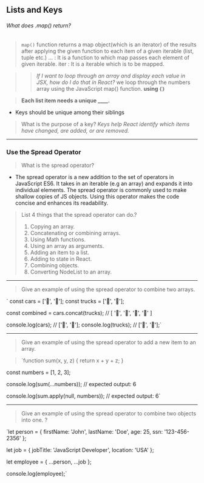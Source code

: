 ## Lists and Keys
###### What does .map() return?

> `map()` function returns a map object(which is an iterator) of the results after applying the given function to each item of a given iterable (list, tuple etc.) ... 
>  : It is a function to which map passes each element of given iterable. iter : It is a iterable which is to be mapped.

> > *If I want to loop through an array and display each value in JSX, how do I do that in React?*
> we loop through the numbers array using the JavaScript map() function. **using  `{}`**

> **Each list item needs a unique ____.** 
- Keys should be unique among their siblings

> What is the purpose of a key?
  *Keys help React identify which items have changed, are added, or are removed.*
  -------------------------------

  ### Use the Spread Operator
  > What is the spread operator?

* The spread operator is a new addition to the set of operators in JavaScript ES6. It takes in an iterable (e.g an array) and expands it into individual elements. The spread operator is commonly used to make shallow copies of JS objects. Using this operator makes the code concise and enhances its readability.

> List 4 things that the spread operator can do.?
>1. Copying an array.
> 2. Concatenating or combining arrays.
> 3. Using Math functions.
> 4. Using an array as arguments.
> 5. Adding an item to a list.
> 6. Adding to state in React.
> 7. Combining objects.
> 8. Converting NodeList to an array.

------------------
> Give an example of using the spread operator to combine two arrays.
>
` const cars = ['🚗', '🚙'];
const trucks = ['🚚', '🚛'];

const combined = cars.concat(trucks);
// [ '🚗', '🚙', '🚚', '🚛' ]

console.log(cars); // ['🚗', '🚙'];
console.log(trucks); // ['🚚', '🚛'];`

-----------------
> Give an example of using the spread operator to add a new item to an array.

> `function sum(x, y, z) {
  return x + y + z;
}

const numbers = [1, 2, 3];

console.log(sum(...numbers));
// expected output: 6

console.log(sum.apply(null, numbers));
// expected output: 6`

-----------------------------

> Give an example of using the spread operator to combine two objects into one. ? 

`let person = {
    firstName: 'John',
    lastName: 'Doe',
    age: 25,
    ssn: '123-456-2356'
};


let job = {
    jobTitle: 'JavaScript Developer',
    location: 'USA'
};

let employee = {
    ...person,
    ...job
};

console.log(employee);`